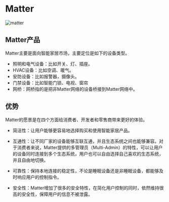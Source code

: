 # Matter


![matter](/docs/assets/images/matter/matter.png)

## Matter产品
Matter主要是面向智能家居市场，主要定位是如下的设备类型。

- 照明和电气设备：比如开关、灯、插座。
- HVAC设备：比如空调、暖气。
- 安防设备：比如报警器，摄像头。
- 门禁设备：比如智能门锁、电视、窗帘
- 网桥：网桥指的是把非Matter网络的设备桥接到Matter网络中。

## 优势
Matter的愿景是在四个方面给消费者、开发者和零售商带来更好的体验。

- 简洁性：让用户能够更容易地选择购买和使用智能家居产品。

- 互通性：让不同厂家的设备能够互联互通，并且生态系统之间也能够兼容。对于消费者来说，Matter提供的多管理员（Multi-Admin）的特性，可以让用户的设备同时连接到多个生态系统，用户也可以自由选择自己喜欢的生态系统，并且自由地切换。

- 可靠性：保持本地连接的稳定性，不论是睡眠设备还是非睡眠设备，都能够及时响应用户的控制指令。

- 安全性：Matter增加了很多的安全特性，在简化用户控制的同时，依然维持很高的安全性，保障用户的信息不被泄露。